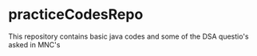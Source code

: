 # practiceCodesRepo
This repository contains basic java codes and some of the DSA questio's asked in MNC's
